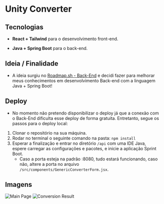 # Unity Converter
## Tecnologias
- <b>React + Tailwind</b> para o desenvolvimento front-end.

- <b>Java + Spring Boot</b> para o back-end.

## Ideia / Finalidade

- A ideia surgiu no [Roadmap.sh - Back-End](https://roadmap.sh/backend/projects) e decidi fazer para melhorar meus conhecimentos em desenvolvimento Back-end com a linguagem Java + Spring Boot!

## Deploy

- No momento não pretendo disponibilizar o deploy já que a conexão com o Back-End dificulta esse deploy de forma gratuita. Entretanto, segue os passos para o deploy local:

1. Clonar o repositório na sua máquina.
2. Rodar no terminal o seguinte comando na pasta:
  ``` npm install ```
3. Esperar a finalização e entrar no diretório ```/api``` com uma IDE Java, espere carregar as configurações e pacotes, e inicie a aplicação Sprint Boot.
    * Caso a porta esteja na padrão :8080, tudo estará funcionando, caso não, altere a porta no arquivo ```/src/components/GenericConverterForm.jsx```.

## Imagens

![Main Page](<public/Screenshot 2025-02-01 124151.png>)
![Conversion Result](<public/image.png>)